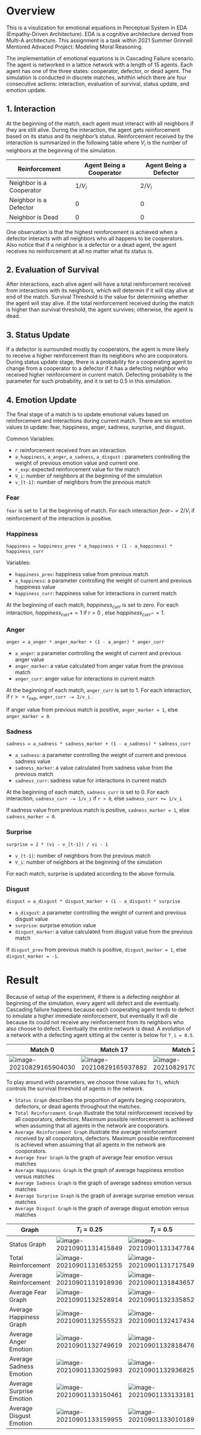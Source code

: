 # Overview

This is a visulization for emotional equations in Perceptual System in EDA (Empathy-Driven Architecture). EDA is a cognitive architecture derived from Multi-A architecture. This assignment is a task within 2021 Summer Grinnell Mentored Advaced Project: Modeling Moral Reasoning. 

The implementation of emotional equations is in Cascading Failure scenario. The agent is networked in a lattice network with a length of 15 agents. Each agent has one of the three states: cooperator, defector, or dead agent. The simulation is conducted in discrete matches, whithin which there are four consecutive actions: interaction, evaluation of survival, status update, and emotion update. 

## 1. Interaction

At the beginning of the match, each agent must interact with all neighbors if they are still alive. During the interaction, the agent gets reinforcement based on its status and its neighbor’s status. Reinforcement received by the interaction is summarized in the following table where $V_i$ is the number of neighbors at the beginning of the simulation. 

| Reinforcement            | Agent Being a Cooperator | Agent Being a Defector |
| ------------------------ | ------------------------ | ---------------------- |
| Neighbor is a Cooperator | $1/V_i$                  | $2/V_i$                |
| Neighbor is a Defector   | $0$                      | $0$                    |
| Neighbor is Dead         | 0                        | 0                      |

One observation is that the highest reinforcement is achieved when a defector interacts with all neighbors who all happens to be cooperators. Also notice that if a neighbor is a defector or a dead agent, the agent receives no reinforcement at all no matter what its status is. 

## 2. Evaluation of Survival

After interactions, each alive agent will have a total reinforcement received from interactions with its neighbors, which will determin if it will stay alive at end of the match. Survival Threshold is the value for determining whether the agent will stay alive. If the total reinforcement received during the match is higher than survival threshold, the agent survives; otherwise, the agent is dead. 

## 3. Status Update

If a defector is surrounded mostly by cooperators, the agent is more likely to receive a higher reinforcement than its neighbors who are cooporators. During status update stage, there is a probability for a cooperating agent to change from a cooperator to a defector if it has a defecting neighbor who received higher reinforcement in current match. Defecting probability is the parameter for such probability, and it is set to 0.5 in this simulation. 

## 4. Emotion Update 

The final stage of a match is to update emotional values based on reinforcement and interactions during current match. There are six emotion values to update: fear, happiness, anger, sadness, surprise, and disgust. 

Common Variables:

- $r$: reinforcement received from an interaction 
- `a_happiness`, `a_anger`, `a_sadness`, `a_disgust` : parameters controlling the weight of previous emotion value and current one. 
- `r_exp`: expected reinforcement value for the match 
- `V_i`: number of neighbors at the beginning of the simulation
- `v_[t-1]`: number of neighbors from the previous match 

### Fear

`fear` is set to 1 at the beginning of match. For each interaction $fear -= 2/V_i$ if reinforcement of the interaction is positive. 

### Happiness

`happiness = happiness_prev * a_happiness +
(1 - a_happiness) * happiness_curr`

Variables:

- `happiness_prev`: happiness value from previous match 
- `a_happiness`: a parameter controlling the weight of current and previous happiness value 
- `happiness_curr`: happiness value for interactions in current match

At the beginning of each match, $happiness_{curr}$ is set to zero. For each interaction, $happiness_{curr} += 1$ if $r > 0$ , else  $happiness_{curr} -= 1$. 

### Anger

`anger = a_anger * anger_marker + (1 - a_anger) * anger_curr`

- `a_anger`: a parameter controlling the weight of current and previous anger value 
- `anger_marker`: a value calculated from anger value from the previous match 
- `anger_curr`: anger value for interactions in current match

At the beginning of each match, `anger_curr` is set to 1. For each interaction, if $r >= r_{exp}$, `anger_curr -= 2/v_i` . 

If anger value from previous match is positive, `anger_marker = 1`, else `anger_marker = 0`. 

### Sadness 

`sadness = a_sadness * sadness_marker + (1 - a_sadness) * sadness_curr`

- `a_sadness`: a parameter controlling the weight of current and previous sadness value 
- `sadness_marker`: a value calculated from sadness value from the previous match 
- `sadness_curr`: sadness value for interactions in current match

At the beginning of each match, `sadness_curr` is set to 0. For each interaction, `sadness_curr -= 1/v_i`  if  `r > 0`, else  `sadness_curr += 1/v_i`  

If sadness value from previous match is positive, `sadness_marker = 1`, else `sadness_marker = 0`. 

### Surprise

`surprise = 2 * (vi - v_[t-1]) / vi - 1`

- `v_[t-1]`: number of neighbors from the previous match 
- `V_i`: number of neighbors at the beginning of the simulation

For each match, surprise is updated according to the above formula. 

### Disgust

`disgust = a_disgust * disgust_marker + (1 - a_disgust) * surprise`

- `a_disgust`: a parameter controlling the weight of current and previous disgust value 
- `surprise`: surprise emotion value
- `disgust_marker`: a value calculated from disgust value from the previous match 

If `disgust_prev` from previous match is positive, `disgust_marker = 1`, else `disgust_marker = -1`. 

# Result

Because of setup of the experiment, if there is a defecting neighbor at beginning of the simulation, every agent will defect and die eventually. Cascading failure happens because each cooperating agent tends to defect to emulate a higher immediate reinforcement, but eventually it will die because its could not receive any reinforcement from its neighbors who also choose to defect. Eventually the entire network is dead. A evolution of a network with a defecting agent sitting at the center is below for `T_i = 0.5`. 

| Match 0                                                      | Match 17                                                     | Match 29                                                     |
| ------------------------------------------------------------ | ------------------------------------------------------------ | ------------------------------------------------------------ |
| ![image-20210829165904030](assets/image-20210829165904030.png) | ![image-20210829165937882](assets/image-20210829165937882.png) | ![image-20210829170021392](assets/image-20210829170021392.png) |

To play around with parameters, we choose three values for `Ti`, which controls the survival threshold of agents in the network. 

- `Status Graph` describes the proportion of agents beging cooporators, defectors, or dead agents throughout the matches. 
- `Total Reinforcement Graph` illustrate the total reinforcement received by all cooporators, defectors. Maximum possible reinforcement is achieved when assuming that all agents in the network are cooporators. 
- `Average Reinforcement Graph` illustrate the average reinforcement received by all cooporators, defectors. Maximum possible reinforcement is achieved when assuming that all agents in the network are cooporators. 
- `Average Fear Graph`  is the graph of average fear emotion versus matches 
- `Average Happiness Graph`  is the graph of average happiness emotion versus matches 
- `Average Sadness Graph`  is the graph of average sadness emotion versus matches 
- `Average Surprise Graph`  is the graph of average surprise emotion versus matches 
- `Average Disgust Graph`  is the graph of average disgust emotion versus matches 

| Graph                    | $T_i = 0.25$                                                 | $T_i = 0.5$                                                  | $ T_i = 0.75$                                                |
| ------------------------ | ------------------------------------------------------------ | ------------------------------------------------------------ | ------------------------------------------------------------ |
| Status Graph             | ![image-20210901131415849](assets/image-20210901131415849.png) | ![image-20210901131347784](assets/image-20210901131347784.png) | ![image-20210901131445693](assets/image-20210901131445693.png) |
| Total Reinforcement      | ![image-20210901131653255](assets/image-20210901131653255.png) | ![image-20210901131717549](assets/image-20210901131717549.png) | ![image-20210901131521842](assets/image-20210901131521842.png) |
| Average Reinforcement    | ![image-20210901131918936](assets/image-20210901131918936.png) | ![image-20210901131843657](assets/image-20210901131843657.png) | ![image-20210901131949567](assets/image-20210901131949567.png) |
| Average Fear Graph       | ![image-20210901132528914](assets/image-20210901132528914.png) | ![image-20210901132335852](assets/image-20210901132335852.png) | ![image-20210901132224535](assets/image-20210901132224535.png) |
| Average Happiness Graph  | ![image-20210901132555523](assets/image-20210901132555523.png) | ![image-20210901132417434](assets/image-20210901132417434.png) | ![image-20210901132608030](assets/image-20210901132608030.png) |
| Average Anger Emotion    | ![image-20210901132749619](assets/image-20210901132749619.png) | ![image-20210901132818476](assets/image-20210901132818476.png) | ![image-20210901132733687](assets/image-20210901132733687.png) |
| Average Sadness Emotion  | ![image-20210901133025993](assets/image-20210901133025993.png) | ![image-20210901132936825](assets/image-20210901132936825.png) | ![image-20210901133214816](assets/image-20210901133214816.png) |
| Average Surprise Emotion | ![image-20210901133150461](assets/image-20210901133150461.png) | ![image-20210901133133181](assets/image-20210901133133181.png) | ![image-20210901133230569](assets/image-20210901133230569.png) |
| Average Disgust Emotion  | ![image-20210901133159955](assets/image-20210901133159955.png) | ![image-20210901133010189](assets/image-20210901133010189.png) | ![image-20210901133239639](assets/image-20210901133239639.png) |

